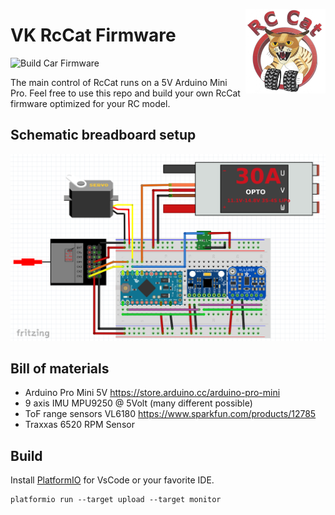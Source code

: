 <a href="#"><img src="images/logo_small.png" width="128" height="135" align="right"/></a>

# VK RcCat Firmware

![Build Car Firmware](https://github.com/VK/PrivateCat/workflows/Build%20Car%20Firmware/badge.svg)

The main control of RcCat runs on a 5V Arduino Mini Pro. Feel free to use this repo and build your own RcCat firmware optimized for your RC model.



## Schematic breadboard setup
![](../images/sketch.png)


## Bill of materials
* Arduino Pro Mini 5V
  https://store.arduino.cc/arduino-pro-mini
* 9 axis IMU MPU9250 @ 5Volt
  (many different possible)
* ToF range sensors VL6180
  https://www.sparkfun.com/products/12785
* Traxxas 6520 RPM Sensor


##  Build
Install [PlatformIO](https://platformio.org/) for VsCode or your favorite IDE.
```
platformio run --target upload --target monitor
```